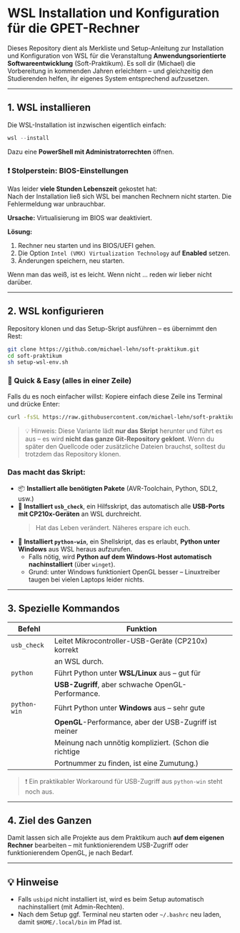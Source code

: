# WSL Installation und Konfiguration für die GPET-Rechner

Dieses Repository dient als Merkliste und Setup-Anleitung zur Installation und
Konfiguration von WSL für die Veranstaltung **Anwendungsorientierte
Softwareentwicklung** (Soft-Praktikum). Es soll dir (Michael) die Vorbereitung
in kommenden Jahren erleichtern – und gleichzeitig den Studierenden helfen, ihr
eigenes System entsprechend aufzusetzen.

---

## 1. WSL installieren

Die WSL-Installation ist inzwischen eigentlich einfach:

```powershell
wsl --install
```

Dazu eine **PowerShell mit Administratorrechten** öffnen.

### ❗ Stolperstein: BIOS-Einstellungen

Was leider **viele Stunden Lebenszeit** gekostet hat:  
Nach der Installation ließ sich WSL bei manchen Rechnern nicht starten. Die
Fehlermeldung war unbrauchbar.

**Ursache:** Virtualisierung im BIOS war deaktiviert.

**Lösung:**

1. Rechner neu starten und ins BIOS/UEFI gehen.
2. Die Option `Intel (VMX) Virtualization Technology` auf **Enabled** setzen.
3. Änderungen speichern, neu starten.

Wenn man das weiß, ist es leicht. Wenn nicht … reden wir lieber nicht darüber.

---

## 2. WSL konfigurieren

Repository klonen und das Setup-Skript ausführen – es übernimmt den Rest:

```bash
git clone https://github.com/michael-lehn/soft-praktikum.git
cd soft-praktikum
sh setup-wsl-env.sh
```

### 🧪 Quick & Easy (alles in einer Zeile)

Falls du es noch einfacher willst: Kopiere einfach diese Zeile ins Terminal
und drücke Enter:

```bash
curl -fsSL https://raw.githubusercontent.com/michael-lehn/soft-praktikum/main/setup-wsl-env.sh | sh
```

> 💡 Hinweis: Diese Variante lädt **nur das Skript** herunter und führt es aus
> – es wird **nicht das ganze Git-Repository geklont**. Wenn du später den
> Quellcode oder zusätzliche Dateien brauchst, solltest du trotzdem das
> Repository klonen.

### Das macht das Skript:

- 📦 **Installiert alle benötigten Pakete** (AVR-Toolchain, Python, SDL2, usw.)
- 🔌 **Installiert `usb_check`**, ein Hilfsskript, das automatisch alle
  **USB-Ports mit CP210x-Geräten** an WSL durchreicht.
  > Hat das Leben verändert. Näheres erspare ich euch.
- 🐍 **Installiert `python-win`**, ein Shellskript, das es erlaubt, **Python
  unter Windows** aus WSL heraus aufzurufen.
  - Falls nötig, wird **Python auf dem Windows-Host automatisch
    nachinstalliert** (über `winget`).
  - Grund: unter Windows funktioniert OpenGL besser – Linuxtreiber taugen bei
    vielen Laptops leider nichts.

---

## 3. Spezielle Kommandos

| Befehl        | Funktion                                                  |
|---------------|-----------------------------------------------------------|
| `usb_check`   | Leitet Mikrocontroller-USB-Geräte (CP210x) korrekt        |
|               | an WSL durch.                                             |
| `python`      | Führt Python unter **WSL/Linux** aus – gut für            |
|               | **USB-Zugriff**, aber schwache OpenGL-Performance.        |
| `python-win`  | Führt Python unter **Windows** aus – sehr gute            |
|               | **OpenGL**-Performance, aber der USB-Zugriff ist meiner   |
|               | Meinung nach unnötig kompliziert. (Schon die richtige     |
|               | Portnummer zu finden, ist eine Zumutung.)                 |

> ❗ Ein praktikabler Workaround für USB-Zugriff aus `python-win` steht noch
> aus.

---

## 4. Ziel des Ganzen

Damit lassen sich alle Projekte aus dem Praktikum auch **auf dem eigenen
Rechner** bearbeiten – mit funktionierendem USB-Zugriff oder funktionierendem
OpenGL, je nach Bedarf.

---

## 💡 Hinweise

- Falls `usbipd` nicht installiert ist, wird es beim Setup automatisch
  nachinstalliert (mit Admin-Rechten).
- Nach dem Setup ggf. Terminal neu starten oder `~/.bashrc` neu laden, damit
  `$HOME/.local/bin` im Pfad ist.


